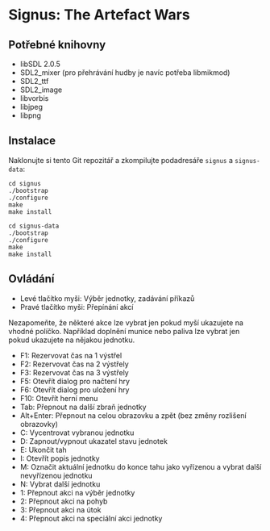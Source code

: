 # Signus: The Artefact Wars

## Potřebné knihovny

- libSDL 2.0.5
- SDL2\_mixer (pro přehrávání hudby je navíc potřeba libmikmod)
- SDL2\_ttf
- SDL2\_image
- libvorbis
- libjpeg
- libpng

## Instalace

Naklonujte si tento Git repozitář a zkompilujte podadresáře `signus` a `signus-data`:

    cd signus
    ./bootstrap
    ./configure
    make
    make install

    cd signus-data
    ./bootstrap
    ./configure
    make
    make install

## Ovládání

- Levé tlačítko myši: Výběr jednotky, zadávání příkazů
- Pravé tlačítko myši: Přepínání akcí

Nezapomeňte, že některé akce lze vybrat jen pokud myší ukazujete na vhodné políčko. Například doplnění munice nebo paliva lze vybrat jen pokud ukazujete na nějakou jednotku.

- F1: Rezervovat čas na 1 výstřel
- F2: Rezervovat čas na 2 výstřely
- F3: Rezervovat čas na 3 výstřely
- F5: Otevřít dialog pro načtení hry
- F6: Otevřít dialog pro uložení hry
- F10: Otevřít herní menu
- Tab: Přepnout na další zbraň jednotky
- Alt+Enter: Přepnout na celou obrazovku a zpět (bez změny rozlišení obrazovky)
- C: Vycentrovat vybranou jednotku
- D: Zapnout/vypnout ukazatel stavu jednotek
- E: Ukončit tah
- I: Otevřít popis jednotky
- M: Označit aktuální jednotku do konce tahu jako vyřízenou a vybrat další nevyřízenou jednotku
- N: Vybrat další jednotku
- 1: Přepnout akci na výběr jednotky
- 2: Přepnout akci na pohyb
- 3: Přepnout akci na útok
- 4: Přepnout akci na speciální akci jednotky
